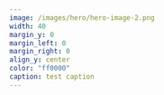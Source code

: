 ```yaml
---
image: /images/hero/hero-image-2.png
width: 40
margin_y: 0
margin_left: 0
margin_right: 0
align_y: center
color: "ff0000"
caption: test caption
---
```


